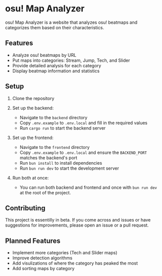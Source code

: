 # osu! Map Analyzer

osu! Map Analyzer is a website that analyzes osu! beatmaps and categorizes them based on their characteristics.

## Features

- Analyze osu! beatmaps by URL
- Put maps into categories: Stream, Jump, Tech, and Slider
- Provide detailed analysis for each category
- Display beatmap information and statistics

## Setup

1. Clone the repository

2. Set up the backend:
   - Navigate to the `backend` directory
   - Copy `.env.example` to `.env.local` and fill in the required values
   - Run `cargo run` to start the backend server

3. Set up the frontend:
   - Navigate to the `frontend` directory
   - Copy `.env.example` to `.env.local` and ensure the `BACKEND_PORT` matches the backend's port
   - Run `bun install` to install dependencies
   - Run `bun run dev` to start the development server

4. Run both at once:
    - You can run both backend and frontend and once with `bun run dev` at the root of the project.

## Contributing

This project is essentilly in beta. If you come across and issues or have suggestions for improvements,
please open an issue or a pull request.

## Planned Features

- Implement more categories (Tech and Slider maps)
- Improve detection algorithms
- Add visulizations of where the category has peaked the most
- Add sorting maps by category
